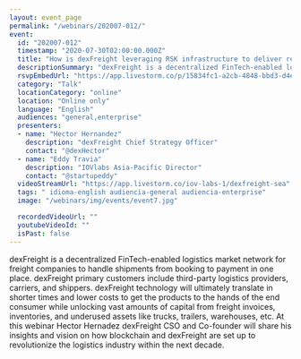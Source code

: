 ```yaml
---
layout: event_page
permalink: "/webinars/202007-012/"
event:
  id: "202007-012"
  timestamp: "2020-07-30T02:00:00.000Z"
  title: "How is dexFreight leveraging RSK infrastructure to deliver real world solutions to the multi-trillion dollar logistics industry?"
  descriptionSummary: "dexFreight is a decentralized FinTech-enabled logistics market network for freight companies to handle shipments from booking to payment in…"
  rsvpEmbedUrl: "https://app.livestorm.co/p/15834fc1-a2cb-4848-bbd3-d4edf7923947/form"
  category: "Talk"
  locationCategory: "online"
  location: "Online only"
  language: "English"
  audiences: "general,enterprise"
  presenters:
  - name: "Hector Hernandez"
    description: "dexFreight Chief Strategy Officer"
    contact: "@dexHector"
  - name: "Eddy Travia"
    description: "IOVlabs Asia-Pacific Director"
    contact: "@startupeddy"
  videoStreamUrl: "https://app.livestorm.co/iov-labs-1/dexfreight-sea"
  tags: " idioma-english audiencia-general audiencia-enterprise"
  image: "/webinars/img/events/event7.jpg"

  recordedVideoUrl: ""
  youtubeVideoId: ""
  isPast: false
---
```



dexFreight is a decentralized FinTech-enabled logistics market network for freight companies to handle shipments from booking to payment in one place. 
dexFreight primary customers include third-party logistics providers, carriers, and shippers. dexFreight technology will ultimately translate in shorter times and lower costs to get the products to the hands of the end consumer while unlocking vast amounts of capital from freight invoices, inventories, and underused assets like trucks, trailers, warehouses, etc.
At this webinar Hector Hernadez dexFreight CSO and Co-founder will share his insights and vision on how blockchain and dexFreight are set up to revolutionize the logistics industry within the next decade.

